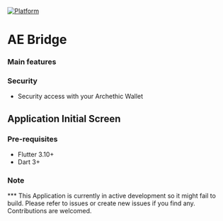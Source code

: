 [![Platform](https://img.shields.io/badge/Platform-Flutter-02569B?logo=flutter)](https://flutter.dev)

# AE Bridge

### Main features


### Security
- Security access with your Archethic Wallet

## Application Initial Screen

### Pre-requisites

- Flutter 3.10+
- Dart 3+

### Note

*** This Application is currently in active development so it might fail to build. Please refer to issues or create new issues if you find any. Contributions are welcomed.






